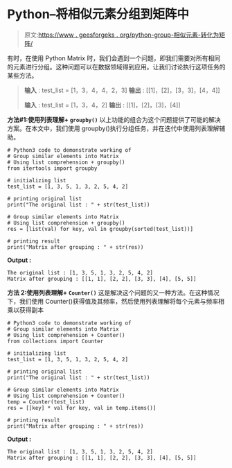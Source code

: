 # Python–将相似元素分组到矩阵中

> 原文:[https://www . geesforgeks . org/python-group-相似元素-转化为矩阵/](https://www.geeksforgeeks.org/python-group-similar-elements-into-matrix/)

有时，在使用 Python Matrix 时，我们会遇到一个问题，即我们需要对所有相同的元素进行分组。这种问题可以在数据领域得到应用。让我们讨论执行这项任务的某些方法。

> **输入** : test_list = [1，3，4，4，2，3]
> **输出** : [[1]，[2]，[3，3]，[4，4]]
> 
> **输入** : test_list = [1，3，4，2]
> **输出** : [[1]，[2]，[3]，[4]]

**方法#1:使用列表理解+ `groupby()`**
以上功能的组合为这个问题提供了可能的解决方案。在本文中，我们使用 groupby()执行分组任务，并在迭代中使用列表理解辅助。

```
# Python3 code to demonstrate working of 
# Group similar elements into Matrix
# Using list comprehension + groupby()
from itertools import groupby

# initializing list
test_list = [1, 3, 5, 1, 3, 2, 5, 4, 2]

# printing original list 
print("The original list : " + str(test_list))

# Group similar elements into Matrix
# Using list comprehension + groupby()
res = [list(val) for key, val in groupby(sorted(test_list))]  

# printing result 
print("Matrix after grouping : " + str(res))
```

**Output :**

```
The original list : [1, 3, 5, 1, 3, 2, 5, 4, 2]
Matrix after grouping : [[1, 1], [2, 2], [3, 3], [4], [5, 5]]

```

**方法 2:使用列表理解+ `Counter()`**
这是解决这个问题的又一种方法。在这种情况下，我们使用 Counter()获得值及其频率，然后使用列表理解将每个元素与频率相乘以获得副本

```
# Python3 code to demonstrate working of 
# Group similar elements into Matrix
# Using list comprehension + Counter()
from collections import Counter

# initializing list
test_list = [1, 3, 5, 1, 3, 2, 5, 4, 2]

# printing original list 
print("The original list : " + str(test_list))

# Group similar elements into Matrix
# Using list comprehension + Counter()
temp = Counter(test_list)
res = [[key] * val for key, val in temp.items()]

# printing result 
print("Matrix after grouping : " + str(res))
```

**Output :**

```
The original list : [1, 3, 5, 1, 3, 2, 5, 4, 2]
Matrix after grouping : [[1, 1], [2, 2], [3, 3], [4], [5, 5]]

```